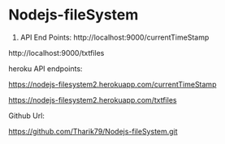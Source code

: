 # Nodejs-fileSystem

1. API End Points:
http://localhost:9000/currentTimeStamp


http://localhost:9000/txtfiles

heroku API endpoints:

https://nodejs-filesystem2.herokuapp.com/currentTimeStamp

https://nodejs-filesystem2.herokuapp.com/txtfiles


Github Url:

https://github.com/Tharik79/Nodejs-fileSystem.git


